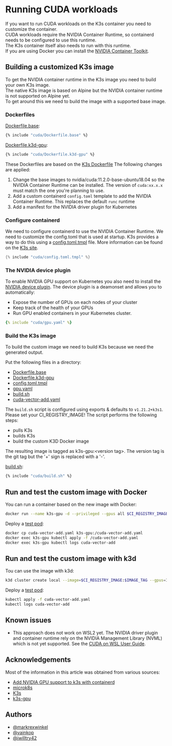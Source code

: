 # Running CUDA workloads

If you want to run CUDA workloads on the K3s container you need to customize the container.  
CUDA workloads require the NVIDIA Container Runtime, so containerd needs to be configured to use this runtime.  
The K3s container itself also needs to run with this runtime.  
If you are using Docker you can install the [NVIDIA Container Toolkit](https://docs.nvidia.com/datacenter/cloud-native/container-toolkit/install-guide.html).

## Building a customized K3s image

To get the NVIDIA container runtime in the K3s image you need to build your own K3s image.  
The native K3s image is based on Alpine but the NVIDIA container runtime is not supported on Alpine yet.  
To get around this we need to build the image with a supported base image.

### Dockerfiles
  
[Dockerfile.base](cuda/Dockerfile.base):

```Dockerfile
{% include "cuda/Dockerfile.base" %}

```  
  
[Dockerfile.k3d-gpu](cuda/Dockerfile.k3d-gpu):  

```Dockerfile
{% include "cuda/Dockerfile.k3d-gpu" %}
```

These Dockerfiles are based on the [K3s Dockerfile](https://github.com/rancher/k3s/blob/master/package/Dockerfile)
The following changes are applied:

1. Change the base images to nvidia/cuda:11.2.0-base-ubuntu18.04 so the NVIDIA Container Runtime can be installed. The version of `cuda:xx.x.x` must match the one you're planning to use.
2. Add a custom containerd `config.toml` template to add the NVIDIA Container Runtime. This replaces the default `runc` runtime
3. Add a manifest for the NVIDIA driver plugin for Kubernetes

### Configure containerd

We need to configure containerd to use the NVIDIA Container Runtime. We need to customize the config.toml that is used at startup. K3s provides a way to do this using a [config.toml.tmpl](cuda/config.toml.tmpl) file. More information can be found on the [K3s site](https://rancher.com/docs/k3s/latest/en/advanced/#configuring-containerd).

```go
{% include "cuda/config.toml.tmpl" %}
```

### The NVIDIA device plugin

To enable NVIDIA GPU support on Kubernetes you also need to install the [NVIDIA device plugin](https://github.com/NVIDIA/k8s-device-plugin). The device plugin is a deamonset and allows you to automatically:

* Expose the number of GPUs on each nodes of your cluster
* Keep track of the health of your GPUs
* Run GPU enabled containers in your Kubernetes cluster.

```yaml
{% include "cuda/gpu.yaml" %}
```

### Build the K3s image

To build the custom image we need to build K3s because we need the generated output.

Put the following files in a directory:

* [Dockerfile.base](cuda/Dockerfile.base)
* [Dockerfile.k3d-gpu](cuda/Dockerfile.k3d-gpu)
* [config.toml.tmpl](cuda/config.toml.tmpl)
* [gpu.yaml](cuda/gpu.yaml)
* [build.sh](cuda/build.sh)
* [cuda-vector-add.yaml](cuda/cuda-vector-add.yaml)

The `build.sh` script is configured using exports & defaults to `v1.21.2+k3s1`. Please set your CI_REGISTRY_IMAGE! The script performs the following steps:

* pulls K3s
* builds K3s
* build the custom K3D Docker image

The resulting image is tagged as k3s-gpu:&lt;version tag&gt;. The version tag is the git tag but the '+' sign is replaced with a '-'.

[build.sh](cuda/build.sh):

```bash
{% include "cuda/build.sh" %}
```

## Run and test the custom image with Docker

You can run a container based on the new image with Docker:

```bash
docker run --name k3s-gpu -d --privileged --gpus all $CI_REGISTRY_IMAGE:$IMAGE_TAG
```

Deploy a [test pod](cuda/cuda-vector-add.yaml):

```bash
docker cp cuda-vector-add.yaml k3s-gpu:/cuda-vector-add.yaml
docker exec k3s-gpu kubectl apply -f /cuda-vector-add.yaml
docker exec k3s-gpu kubectl logs cuda-vector-add
```

## Run and test the custom image with k3d

Tou can use the image with k3d:

```bash
k3d cluster create local --image=$CI_REGISTRY_IMAGE:$IMAGE_TAG --gpus=1
```

Deploy a [test pod](cuda/cuda-vector-add.yaml):

```bash
kubectl apply -f cuda-vector-add.yaml
kubectl logs cuda-vector-add
```

## Known issues

* This approach does not work on WSL2 yet. The NVIDIA driver plugin and container runtime rely on the NVIDIA Management Library (NVML) which is not yet supported. See the [CUDA on WSL User Guide](https://docs.nvidia.com/cuda/wsl-user-guide/index.html#known-limitations).

## Acknowledgements

Most of the information in this article was obtained from various sources:

* [Add NVIDIA GPU support to k3s with containerd](https://dev.to/mweibel/add-nvidia-gpu-support-to-k3s-with-containerd-4j17)
* [microk8s](https://github.com/ubuntu/microk8s)
* [K3s](https://github.com/rancher/k3s)
* [k3s-gpu](https://gitlab.com/vainkop1/k3s-gpu)

## Authors

* [@markrexwinkel](https://github.com/markrexwinkel)
* [@vainkop](https://github.com/vainkop)
* [@iwilltry42](https://github.com/iwilltry42)
